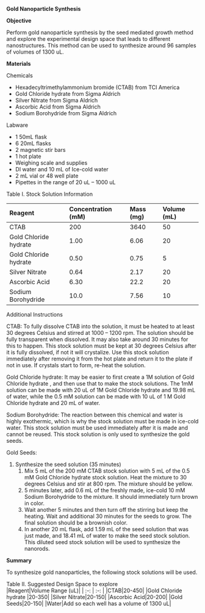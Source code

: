 ﻿**Gold Nanoparticle Synthesis** 

**Objective**

Perform gold nanoparticle synthesis by the seed mediated growth method and explore the experimental design space that leads to different nanostructures. This method can be used to synthesize around 96 samples of volumes of 1300 uL.  

**Materials**

Chemicals

- Hexadecyltrimethylammonium bromide (CTAB) from TCI America
- Gold Chloride hydrate from Sigma Aldrich 
- Silver Nitrate from Sigma Aldrich 
- Ascorbic Acid from Sigma Aldrich 
- Sodium Borohydride from Sigma Aldrich

Labware

- 1 50mL flask 
- 6 20mL flasks 
- 2 magnetic stir bars 
- 1 hot plate 
- Weighing scale and supplies 
- DI water and 10 mL of Ice-cold water
- 2 mL vial or 48 well plate 
- Pipettes in the range of 20 uL – 1000 uL



Table I. Stock Solution Information 

|Reagent |Concentration (mM)|Mass (mg)|Volume (mL)|
| :- | :- | :- | :- |
|CTAB|200|3640|50|
|Gold Chloride hydrate  |1.00|6.06|20|
|Gold Chloride hydrate  |0.50|0.75|5|
|Silver Nitrate |0.64|2.17|20|
|Ascorbic Acid |6.30|22.2|20|
|Sodium Borohydride|10.0  |7.56|10 |

Additional Instructions 

CTAB: To fully dissolve CTAB into the solution, it must be heated to at least 30 degrees Celsius and stirred at 1000 – 1200 rpm. The solution should be fully transparent when dissolved. It may also take around 30 minutes for this to happen. This stock solution must be kept at 30 degrees Celsius after it is fully dissolved, if not it will crystalize. Use this stock solution immediately after removing it from the hot plate and return it to the plate if not in use. If crystals start to form, re-heat the solution. 

Gold Chloride hydrate: It may be easier to first create a 1M solution of Gold Chloride hydrate , and then use that to make the stock solutions. The 1mM solution can be made with 20 uL of 1M Gold Chloride hydrate and 19.98 mL of water, while the 0.5 mM solution can be made with 10 uL of 1 M Gold Chloride hydrate and 20 mL of water.

Sodium Borohydride: The reaction between this chemical and water is highly exothermic, which is why the stock solution must be made in ice-cold water. This stock solution must be used immediately after it is made and cannot be reused. This stock solution is only used to synthesize the gold seeds. 

Gold Seeds:

1. Synthesize the seed solution (35 minutes)
   1. Mix 5 mL of the 200 mM CTAB stock solution with 5 mL of the 0.5 mM Gold Chloride hydrate stock solution. Heat the mixture to 30 degrees Celsius and stir at 800 rpm. The mixture should be yellow. 
   2. 5 minutes later, add 0.6 mL of the freshly made, ice-cold 10 mM Sodium Borohydride to the mixture. It should immediately turn brown in color. 
   3. Wait another 5 minutes and then turn off the stirring but keep the heating. Wait and additional 30 minutes for the seeds to grow. The final solution should be a brownish color. 
   4. In another 20 mL flask, add 1.59 mL of the seed solution that was just made, and 18.41 mL of water to make the seed stock solution. This diluted seed stock solution will be used to synthesize the nanorods. 


**Summary**

To synthesize gold nanoparticles, the following stock solutions will be used. 

Table II. Suggested Design Space to explore  
|Reagent|Volume Range (uL)|
| :-: | :-: |
|CTAB|20-450|
|Gold Chloride hydrate |20-350|
|Silver Nitrate|20-150|
|Ascorbic Acid|20-200|
|Gold Seeds|20-150|
|Water|Add so each well has a volume of 1300 uL|


